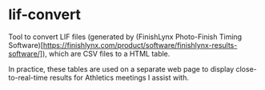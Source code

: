 # lif-convert

Tool to convert LIF files (generated by (FinishLynx Photo-Finish Timing Software)[https://finishlynx.com/product/software/finishlynx-results-software/]),
which are CSV files to a HTML table.

In practice, these tables are used on a separate web page to display close-to-real-time results for Athletics meetings I assist with.
